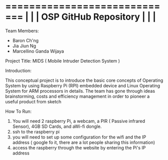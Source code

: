 =============================
|							|
|	OSP GitHub Repository	|
|							|
=============================

Team Members:
- Baron Ch'ng
- Jia Jiun Ng
- Marcellino Ganda Wijaya

Project Title:
MIDS ( Mobile Intruder Detection System )

Introduction:

This conceptual project is to introduce the basic core concepts of Operating
System by using Raspberry Pi (RPI) embedded device and Linux Operating 
System for ARM processors in details. The team has gone through ideas 
brainstorming, costs and efficiency management in order to pioneer a useful 
product from sketch

How To Run:
1) You will need 2 raspberry Pi, a webcam, a PIR ( Passive infrared Sensor), 4GB SD Cards, and aWi-fi dongle.
2) ssh to the raspberry pi
3) you will need to set up some configuration for the wifi and the IP address ( google fo it, there are a lot people sharing this information)
4) access the raspberry through the website by entering the Pi's IP address

